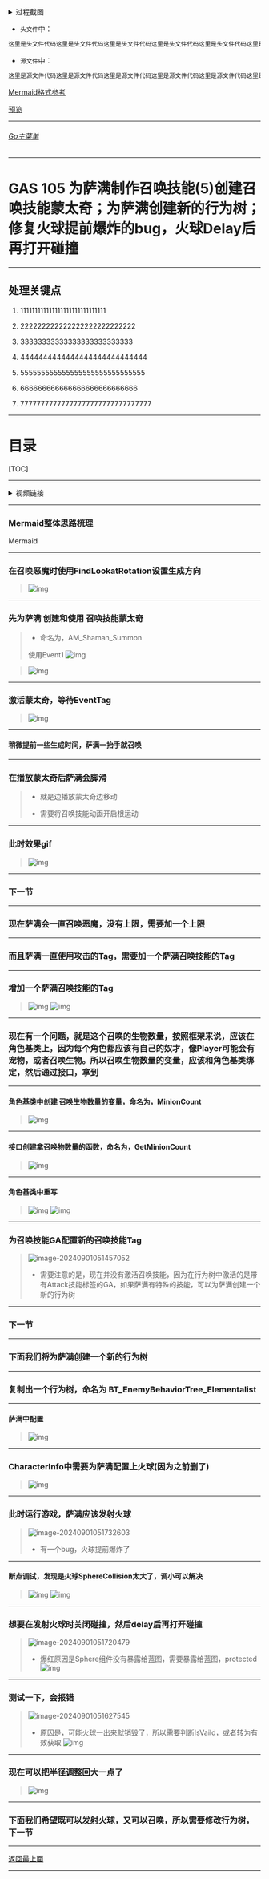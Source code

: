 <details>
<summary>过程截图</summary>

>

------

</details>




+ `头文件`中：
```cpp
这里是头文件代码这里是头文件代码这里是头文件代码这里是头文件代码这里是头文件代码这里是头文件代码
```

+ `源文件`中：
```cpp
这里是源文件代码这里是源文件代码这里是源文件代码这里是源文件代码这里是源文件代码这里是源文件代码
```

[Mermaid格式参考](https://github.com/liyunlong618/LiYunLongKnowledgeLibrary/blob/main/Mermaid%E6%A0%BC%E5%BC%8F%E5%8F%82%E8%80%83.md)

[预览](https://github.com/liyunlong618/LiYunLongKnowledgeLibrary/tree/main/UECPP/Models/GAS/GAS_2_Aura)



___________________________________________________________________________________________
###### [Go主菜单](../MainMenu.md)
___________________________________________________________________________________________

# GAS 105 为萨满制作召唤技能(5)创建召唤技能蒙太奇；为萨满创建新的行为树；修复火球提前爆炸的bug，火球Delay后再打开碰撞

___________________________________________________________________________________________

## 处理关键点

1. 111111111111111111111111111111

2. 222222222222222222222222222

3. 33333333333333333333333333

4. 4444444444444444444444444444

5. 555555555555555555555555555555

6. 666666666666666666666666666

7. 77777777777777777777777777777777

___________________________________________________________________________________________

# 目录


[TOC]


___________________________________________________________________________________________

<details>
<summary>视频链接</summary>

[20. Minion Summon Montage_哔哩哔哩_bilibili](https://www.bilibili.com/video/BV1TH4y1L7NP?p=21&spm_id_from=pageDriver&vd_source=9e1e64122d802b4f7ab37bd325a89e6c)

[21. Minion Count_哔哩哔哩_bilibili](https://www.bilibili.com/video/BV1TH4y1L7NP?p=22&spm_id_from=pageDriver&vd_source=9e1e64122d802b4f7ab37bd325a89e6c)

[22. Elementalist Behavior Tree_哔哩哔哩_bilibili](https://www.bilibili.com/video/BV1TH4y1L7NP?p=23&spm_id_from=pageDriver&vd_source=9e1e64122d802b4f7ab37bd325a89e6c)

------

</details>

___________________________________________________________________________________________

### Mermaid整体思路梳理

Mermaid

------

### 在召唤恶魔时使用FindLookatRotation设置生成方向
>![img](https://api2.mubu.com/v3/document_image/25165450_f366af0e-2858-43e9-f373-1a336898218b.png)


------

### 先为萨满 创建和使用 召唤技能蒙太奇

>- 命名为，AM_Shaman_Summon
>
>使用Event1
>![img](https://api2.mubu.com/v3/document_image/25165450_9acf536d-de78-42e8-9a74-7c624913e6de.png)


>![img](https://api2.mubu.com/v3/document_image/25165450_83b24cd2-efb1-41cd-b5bf-e1ee78f35806.png)


------

### 激活蒙太奇，等待EventTag
>![img](https://api2.mubu.com/v3/document_image/25165450_c5774f19-bfb7-4941-b07c-86ee81165676.png)


------

#### 稍微提前一些生成时间，萨满一抬手就召唤


------

### 在播放蒙太奇后萨满会脚滑

>- 就是边播放蒙太奇边移动
>
>- 需要将召唤技能动画开启根运动


------

### 此时效果gif
>![img](https://api2.mubu.com/v3/document_image/25165450_1ac2af4b-9a49-4050-e67e-2043837ce476.png)

------

### 下一节

------


### 现在萨满会一直召唤恶魔，没有上限，需要加一个上限


------

### 而且萨满一直使用攻击的Tag，需要加一个萨满召唤技能的Tag


------

### 增加一个萨满召唤技能的Tag
>![img](https://api2.mubu.com/v3/document_image/25165450_9db84095-94ce-48db-e1f3-8bc76bd22e7a.png)
>![img](https://api2.mubu.com/v3/document_image/25165450_0917a6ea-69da-403f-da2c-1853d802623d.png)


------

### 现在有一个问题，就是这个召唤的生物数量，按照框架来说，应该在角色基类上，因为每个角色都应该有自己的奴才，像Player可能会有宠物，或者召唤生物。所以召唤生物数量的变量，应该和角色基类绑定，然后通过接口，拿到


------

#### 角色基类中创建 召唤生物数量的变量，命名为，MinionCount
>![img](https://api2.mubu.com/v3/document_image/25165450_e1695b9e-e2bc-4850-e023-640e76c54785.png)


------

#### 接口创建拿召唤物数量的函数，命名为，GetMinionCount
>![img](https://api2.mubu.com/v3/document_image/25165450_08271419-9bf3-4ab4-82c7-4c116bcb5477.png)


------

#### 角色基类中重写
>![img](https://api2.mubu.com/v3/document_image/25165450_23d16b67-0d85-415b-a706-53be8ed54923.png)
>![img](https://api2.mubu.com/v3/document_image/25165450_579d49cb-8a1b-4cf5-ec60-45ffc146c6cf.png)


------

### 为召唤技能GA配置新的召唤技能Tag

>![image-20240901051457052](C:\Users\ROG\AppData\Roaming\Typora\typora-user-images\image-20240901051457052.png)
>
>- 需要注意的是，现在并没有激活召唤技能，因为在行为树中激活的是带有Attack技能标签的GA，如果萨满有特殊的技能，可以为萨满创建一个新的行为树

------

### 下一节

------


### 下面我们将为萨满创建一个新的行为树


------

### 复制出一个行为树，命名为 BT_EnemyBehaviorTree_Elementalist


------

#### 萨满中配置
>![img](https://api2.mubu.com/v3/document_image/25165450_034164c5-013f-4daf-c993-5122f2141fb9.png)


------

### CharacterInfo中需要为萨满配置上火球(因为之前删了)
>![img](https://api2.mubu.com/v3/document_image/25165450_ccaf3bcd-fd60-4016-afed-f52b8e82837a.png)


------

### 此时运行游戏，萨满应该发射火球

>![image-20240901051732603](C:\Users\ROG\AppData\Roaming\Typora\typora-user-images\image-20240901051732603.png)
>
>- 有一个bug，火球提前爆炸了


------

#### 断点调试，发现是火球SphereCollision太大了，调小可以解决
>![img](https://api2.mubu.com/v3/document_image/25165450_373737c4-78cd-4512-e079-7ef101665ced.png)
>![img](https://api2.mubu.com/v3/document_image/25165450_2eb2cf7a-4659-4e96-9b47-9a043948a3cb.png)


------

### 想要在发射火球时关闭碰撞，然后delay后再打开碰撞

>![image-20240901051720479](C:\Users\ROG\AppData\Roaming\Typora\typora-user-images\image-20240901051720479.png)
>
>- 爆红原因是Sphere组件没有暴露给蓝图，需要暴露给蓝图，protected
>![img](https://api2.mubu.com/v3/document_image/25165450_65cb90d9-6ff7-4714-ff3d-e356ba2ae3ea.png)


------

### 测试一下，会报错

>![image-20240901051627545](C:\Users\ROG\AppData\Roaming\Typora\typora-user-images\image-20240901051627545.png)
>
>- 原因是，可能火球一出来就销毁了，所以需要判断IsVaild，或者转为有效获取
>![img](https://api2.mubu.com/v3/document_image/25165450_a7da4caf-3243-485a-abdb-c1d626b54aad.png)


------

### 现在可以把半径调整回大一点了
>![img](https://api2.mubu.com/v3/document_image/25165450_9e616aca-e630-44ff-93fe-8f71441cf364.png)


------

### 下面我们希望既可以发射火球，又可以召唤，所以需要修改行为树，下一节

___________________________________________________________________________________________

[返回最上面](#Go主菜单)

___________________________________________________________________________________________